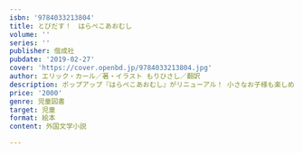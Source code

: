 ```yaml
---
isbn: '9784033213804'
title: とびだす！　はらぺこあおむし
volume: ''
series: ''
publisher: 偕成社
pubdate: '2019-02-27'
cover: 'https://cover.openbd.jp/9784033213804.jpg'
author: エリック・カール／著・イラスト もりひさし／翻訳
description: ポップアップ『はらぺこあおむし』がリニューアル！ 小さなお子様も楽しめるよう、よりコンパクトになり、扱いやすくなりました。
price: '2000'
genre: 児童図書
target: 児童
format: 絵本
content: 外国文学小説

---
```

